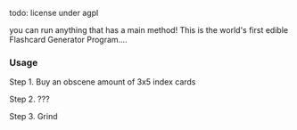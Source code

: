 todo: license under agpl



you can run anything that has a main method! This is the world's first edible Flashcard Generator Program....


### Usage

Step 1. Buy an obscene amount of 3x5 index cards

Step 2. ???

Step 3. Grind
